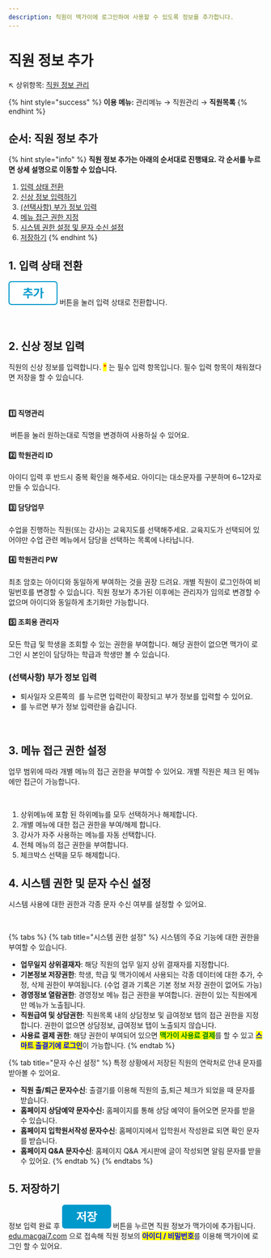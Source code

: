 ```yaml
---
description: 직원이 맥가이에 로그인하여 사용할 수 있도록 정보를 추가합니다.
---
```


# 직원 정보 추가

↖ 상위항목: [직원 정보 관리](./)

{% hint style="success" %}
**이용 메뉴:** 관리메뉴 → 직원관리 → **직원목록**
{% endhint %}

## 순서: 직원 정보 추가

{% hint style="info" %}
**직원 정보 추가는 아래의 순서대로 진행돼요. 각 순서를 누르면 상세 설명으로 이동할 수 있습니다.**

1. [입력 상태 전환](adding.md#1.)
2. [신상 정보 입력하기](adding.md#2.)
3. [(선택사항) 부가 정보 입력](adding.md#undefined-1)
4. [메뉴 접근 권한 지정](adding.md#3.)
5. [시스템 권한 설정 및 문자 수신 설정](adding.md#4.)
6. [저장하기](adding.md#5.)
{% endhint %}

## 1. 입력 상태 전환

<img src="../../.gitbook/assets/btn_추가.png" alt="" data-size="line"> 버튼을 눌러 입력 상태로 전환합니다.

<figure><img src="../../.gitbook/assets/직원추가_입력상태 (1).png" alt=""><figcaption></figcaption></figure>

## 2. 신상 정보 입력

직원의 신상 정보를 입력합니다. <mark style="color:red;">\*</mark> 는 필수 입력 항목입니다. 필수 입력 항목이 채워졌다면 저장을 할 수 있습니다.&#x20;

<figure><img src="../../.gitbook/assets/직원추가_2신상정보입력.png" alt=""><figcaption></figcaption></figure>

#### 1️⃣ **직명관리**

<img src="../../.gitbook/assets/btn_직명관리.png" alt="" data-size="line"> 버튼을 눌러 원하는대로 직명을 변경하여 사용하실 수 있어요.

#### 2️⃣ **학원관리 ID**

아이디 입력 후 반드시 중복 확인을 해주세요. 아이디는 대소문자를 구분하며 6\~12자로 만들 수 있습니다.

#### 3️⃣ **담당업무**

수업을 진행하는 직원(또는 강사)는 교육지도를 선택해주세요. 교육지도가 선택되어 있어야만 수업 관련 메뉴에서 담당을 선택하는 목록에 나타납니다.

#### 4️⃣ **학원관리 PW**

최초 암호는 아이디와 동일하게 부여하는 것을 권장 드려요. 개별 직원이 로그인하여 비밀번호를 변경할 수 있습니다. 직원 정보가 추가된 이후에는 관리자가 임의로 변경할 수 없으며 아이디와 동일하게 초기화만 가능합니다.

#### 5️⃣ **조회용 관리자**

모든 학급 및 학생을 조회할 수 있는 권한을 부여합니다. 해당 권한이 없으면 맥가이 로그인 시 본인이 담당하는 학급과 학생만 볼 수 있습니다.

### (선택사항) 부가 정보 입력

* 퇴사일자 오른쪽의 <img src="../../.gitbook/assets/btn_기본정보전체보기 .png" alt="" data-size="line"> 를 누르면 입력란이 확장되고 부가 정보를 입력할 수 있어요.
* <img src="../../.gitbook/assets/btn_기본정보요약보기.png" alt="" data-size="line">를 누르면 부가 정보 입력란을 숨깁니다.

<figure><img src="../../.gitbook/assets/기본정보 전체보기.png" alt=""><figcaption></figcaption></figure>

## 3. 메뉴 접근 권한 설정

업무 범위에 따라 개별 메뉴의 접근 권한을 부여할 수 있어요. 개별 직원은 체크 된 메뉴에만 접근이 가능합니다.

<figure><img src="../../.gitbook/assets/메뉴권한설정.png" alt=""><figcaption></figcaption></figure>

1. 상위메뉴에 포함 된 하위메뉴를 모두 선택하거나 해제합니다.
2. 개별 메뉴에 대한 접근 권한을 부여/해제 합니다.
3. 강사가 자주 사용하는 메뉴를 자동 선택합니다.
4. 전체 메뉴의 접근 권한을 부여합니다.
5. 체크박스 선택을 모두 해제합니다.

## 4. 시스템 권한 및 문자 수신 설정

시스템 사용에 대한 권한과 각종 문자 수신 여부를 설정할 수 있어요.

<figure><img src="../../.gitbook/assets/시스템 권한 설정 (1).png" alt=""><figcaption></figcaption></figure>

{% tabs %}
{% tab title="시스템 권한 설정" %}
시스템의 주요 기능에 대한 권한을 부여할 수 있습니다.

* **업무일지 상위결재자**: 해당 직원의 업무 일지 상위 결재자를 지정합니다.
* **기본정보 저장권한**: 학생, 학급 및 맥가이에서 사용되는 각종 데이터에 대한 추가, 수정, 삭제 권한이 부여됩니다. (수업 결과 기록은 기본 정보 저장 권한이 없어도 가능)
* **경영정보 열람권한**: 경영정보 메뉴 접근 권한을 부여합니다. 권한이 있는 직원에게만 메뉴가 노출됩니다.
* **직원급여 및 상담권한**: 직원목록 내의 상담정보 및 급여정보 탭의 접근 권한을 지정합니다. 권한이 없으면 상담정보, 급여정보 탭이 노출되지 않습니다.
* **사용료 결제 권한**: 해당 권한이 부여되어 있으면 <mark style="color:green;">**맥가이 사용료 결제**</mark>를 할 수 있고 <mark style="color:blue;">**스마트 출결기에 로그인**</mark>이 가능합니다.
{% endtab %}

{% tab title="문자 수신 설정" %}
특정 상황에서 저장된 직원의 연락처로 안내 문자를 받아볼 수 있어요.

* **직원 출/퇴근 문자수신**: 출결기를 이용해 직원의 출,퇴근 체크가 되었을 때 문자를 받습니다.
* **홈페이지 상담예약 문자수신:** 홈페이지를 통해 상담 예약이 들어오면 문자를 받을 수 있습니다.
* **홈페이지 입학원서작성 문자수신**: 홈페이지에서 입학원서 작성완료 되면 확인 문자를 받습니다.
* **홈페이지 Q\&A 문자수신**: 홈페이지 Q\&A 게시판에 글이 작성되면 알림 문자를 받을 수 있어요.
{% endtab %}
{% endtabs %}

## 5. 저장하기

정보 입력 완료 후 <img src="../../.gitbook/assets/btn_save.png" alt="" data-size="line"> 버튼을 누르면 직원 정보가 맥가이에 추가됩니다. [edu.macgai7.com](https://edu.macgai7.com/) 으로 접속해 직원 정보의 <mark style="color:blue;">**아이디 / 비밀번호**</mark>를 이용해 맥가이에 로그인 할 수 있어요.

